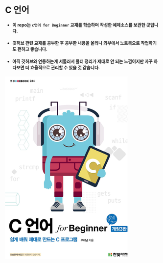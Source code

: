 # C 언어



- #### 이 repo는  `c언어 for Beginner` 교재를 학습하며 작성한 예제소스를 보관한 곳입니다.

- #### 깃허브 관련 교재를 공부한 후 공부한 내용을 올리니 외부에서 노트북으로 작업하기도 편하고 좋습니다.

- #### 아직 깃허브와 연동하는게 서툴러서 폴더 정리가 제대로 안 되는 느낌이지만 자꾸 하다보면 더 효율적으로 관리할 수 있을 것 같습니다.


<img src ="images/c_for_beginner.png" width="400" height="auto">





